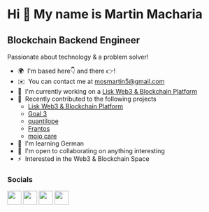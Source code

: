 Hi 👋 My name is Martin Macharia
================================

Blockchain Backend Engineer
---------------------------

Passionate about technology & a problem solver!

* 🌍  I'm based here👇 and there 👉!
* ✉️  You can contact me at [mosmartin5@gmail.com](mailto:mosmartin5@gmail.com)
* 🚀  I'm currently working on a [Lisk Web3 & Blockchain Platform](http://lisk.com/)
* 🚀  Recently contributed to the following projects
  - [Lisk Web3 & Blockchain Platform](http://lisk.com/)
  - [Goal 3](https://goal3.org/)
  - [quantilope](https://www.quantilope.com/de/)
  - [Frantos](https://www.frantos.com/de/)
  - [moio care](https://moio.care/)
* 🧠  I'm learning German
* 🤝  I'm open to collaborating on anything interesting
* ⚡  Interested in the Web3 & Blockchain Space


### Socials

<p align="left"> <a href="https://www.github.com/mosmartin" target="_blank" rel="noreferrer"><img src="https://raw.githubusercontent.com/danielcranney/readme-generator/main/public/icons/socials/github.svg" width="32" height="32" /></a> <a href="https://www.linkedin.com/in/martin-macharia" target="_blank" rel="noreferrer"><img src="https://raw.githubusercontent.com/danielcranney/readme-generator/main/public/icons/socials/linkedin.svg" width="32" height="32" /></a> <a href="https://www.stackoverflow.com/users/1002543/mosmartin" target="_blank" rel="noreferrer"><img src="https://raw.githubusercontent.com/danielcranney/readme-generator/main/public/icons/socials/stackoverflow.svg" width="32" height="32" /></a> <a href="https://www.twitter.com/_mosmartin" target="_blank" rel="noreferrer"><img src="https://raw.githubusercontent.com/danielcranney/readme-generator/main/public/icons/socials/twitter.svg" width="32" height="32" /></a></p>
